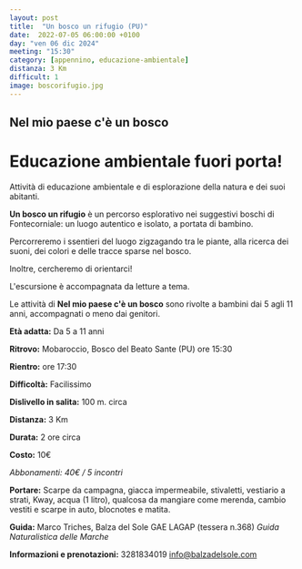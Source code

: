 ```yaml
---
layout: post
title:  "Un bosco un rifugio (PU)"
date:  2022-07-05 06:00:00 +0100
day: "ven 06 dic 2024"
meeting: "15:30"
category: [appennino, educazione-ambientale]
distanza: 3 Km
difficult: 1
image: boscorifugio.jpg
---
```


## Nel mio paese c'è un bosco  

# Educazione ambientale fuori porta! 

Attività di educazione ambientale e di esplorazione della natura e dei suoi abitanti.

**Un bosco un rifugio** è un percorso esplorativo nei suggestivi boschi di Fontecorniale: un luogo autentico e isolato, a portata di bambino.

Percorreremo i ssentieri del luogo zigzagando tra le piante, alla ricerca dei suoni, dei colori e delle tracce sparse nel bosco.

Inoltre, cercheremo di orientarci!

L'escursione è accompagnata da letture a tema.

Le attività di **Nel mio paese c'è un bosco** sono rivolte a bambini dai 5 agli 11 anni, accompagnati o meno dai genitori.


**Età adatta:** Da 5 a 11 anni 

**Ritrovo:** Mobaroccio, Bosco del Beato Sante (PU) ore 15:30

**Rientro:** ore 17:30

**Difficoltà:** Facilissimo 

**Dislivello in salita:**  100 m. circa

**Distanza:** 3 Km

**Durata:** 2 ore circa

**Costo:** 10€

*Abbonamenti: 40€ / 5 incontri*

**Portare:** Scarpe da campagna, giacca impermeabile, stivaletti, vestiario a strati, Kway, acqua (1 litro), qualcosa da mangiare come merenda, cambio vestiti e scarpe in auto, blocnotes e matita. 

**Guida:** Marco Triches, Balza del Sole GAE LAGAP (tessera n.368)
*Guida Naturalistica delle Marche*

**Informazioni e prenotazioni:** 3281834019 info@balzadelsole.com
